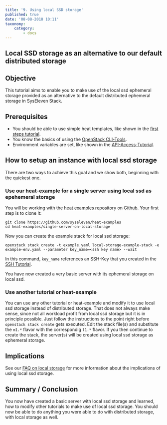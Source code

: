 ```yaml
---
title: '9. Using local SSD storage'
published: true
date: '08-08-2018 10:11'
taxonomy:
    category:
        - docs
---
```


## Local SSD storage as an alternative to our default distributed storage

## Objective

This tutorial aims to enable you to make use of the local ssd ephemeral storage provided as an alternative to the default distributed ephemeral storage in SysEleven Stack.

## Prerequisites

* You should be able to use simple heat templates, like shown in the [first steps tutorial](../02.firststeps/docs.en.md).
* You know the basics of using the [OpenStack CLI-Tools](../../03.Howtos/05.openstack-cli/docs.en.md).
* Environment variables are set, like shown in the [API-Access-Tutorial](../03.api-access/docs.en.md).

## How to setup an instance with local ssd storage

There are two ways to achieve this goal and we show both, beginning with the quickest one.

### Use our heat-example for a single server using local ssd as epehemeral storage

You will be working with the [heat examples repository](https://github.com/syseleven/heat-examples) on Github. Your first step is to clone it:

```shell
git clone https://github.com/syseleven/heat-examples
cd heat-examples/single-server-on-local-storage
```

Now you can create the example stack for local ssd storage:

```shell
openstack stack create -t example.yaml local-storage-example-stack -e example-env.yaml --parameter key_name=<ssh key name> --wait
```

In this command, `key_name` references an SSH-Key that you created in the [SSH Tutorial](../01.ssh-keys/docs.en.md).

You have now created a very basic server with its ephemeral storage on local ssd.

### Use another tutorial or heat-example

You can use any other tutorial or heat-example and modify it to use local ssd storage instead of distributed storage.
That does not always make sense, since not all workload profit from local ssd storage but it is in principle possible.
Just follow the instructions to the point right before `openstack stack create` gets executed.
Edit the stack file(s) and substitute the `m1.*` flavor with the correspondig `l1.*` flavor.
If you then continue to create the stack, the server(s) will be created using local ssd storage as ephemeral storage.

## Implications

See our [FAQ on local storage](https://docs.syseleven.de/helpcenter/de/taxonomy?name=tag&val=localstorage) for more information about the implications of using local ssd storage.

## Summary / Conclusion

You now have created a basic server with local ssd storage and learned, how to modify other tutorials to make use of local ssd storage.
You should now be able to do anything you were able to do with distributed storage, with local storage as well.